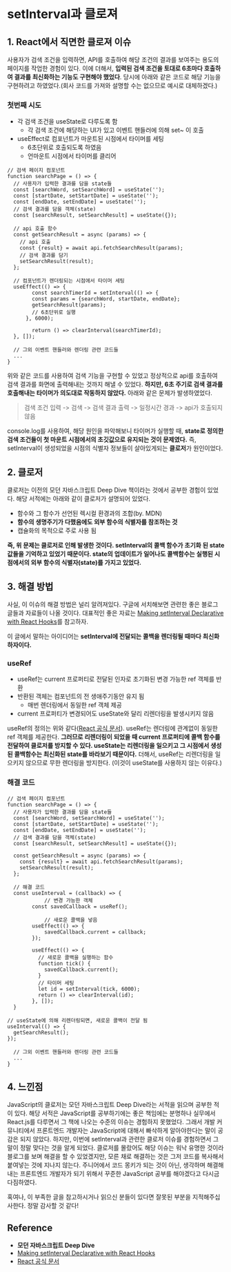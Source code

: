 # setInterval과 클로져



## 1. React에서 직면한 클로져 이슈

사용자가 검색 조건을 입력하면, API를 호출하여 해당 조건의 결과를 보여주는 용도의 페이지를 작업한 경험이 있다. 이에 더해서, **입력된 검색 조건을 토대로 6초마다 호출하여 결과를 최신화하는 기능도 구현해야 했었다**. 당시에 아래와 같은 코드로 해당 기능을 구현하려고 하였었다.(회사 코드를 가져와 설명할 수는 없으므로 예시로 대체하겠다.)



### 첫번째 시도

* 각 검색 조건을 useState로 다루도록 함
  * 각 검색 조건에 해당하는 UI가 있고 이벤트 핸들러에 의해 set~ 이 호출
* useEffect로 컴포넌트가 마운트된 시점에서 타이머를 세팅
  * 6초단위로 호출되도록 하였음
  * 언마운트 시점에서 타이머를 클리어

```React
// 검색 페이지 컴포넌트
function searchPage = () => {
  // 사용자가 입력한 결과를 담을 state들
  const [searchWord, setSearchWord] = useState('');
  const [startDate, setStartDate] = useState('');
  const [endDate, setEndDate] = useState('');
  // 검색 결과를 담을 객체(state)
  const [searchResult, setSearchResult] = useState({});
  
  // api 호출 함수
  const getSearchResult = async (params) => {
    // api 호출
    const {result} = await api.fetchSearchResult(params);
    // 검색 결과를 담기
    setSearchResult(result);
  };
  
  // 컴포넌트가 렌더링되는 시점에서 타이머 세팅
  useEffect(() => {
    	const searchTimerId = setInterval(() => {
        const params = {searchWord, startDate, endDate};
        getSearchResult(params);
        // 6초단위로 실행
      }, 6000);
    
    	return () => clearInterval(searchTimerId);
  }, []);
  
  // 그외 이벤트 핸들러와 렌더링 관련 코드들
  ...
}
```



위와 같은 코드를 사용하여 검색 기능을 구현할 수 있었고 정상적으로 api를 호출하여 검색 결과를 화면에 출력해내는 것까지 해낼 수 있었다. **하지만, 6초 주기로 검색 결과를 호출해내는 타이머가 의도대로 작동하지 않았다.** 아래와 같은 문제가 발생하였었다.

> 검색 조건 입력 -> 검색 -> 검색 결과 출력 -> 일정시간 경과 -> api가 호출되지 않음

console.log를 사용하여, 해당 원인을 파악해보니 타이머가 실행할 때, **state로 정의한 검색 조건들이 첫 마운트 시점에서의 초깃값으로 유지되는 것이 문제였다.** 즉, setInterval이 생성되었을 시점의 식별자 정보들이 살아있게되는 **클로저**가 원인이었다.



## 2. 클로저

클로저는 이전의 모던 자바스크립트 Deep Dive 책이라는 것에서 공부한 경험이 있었다. 해당 서적에는 아래와 같이 클로저가 설명되어 있었다.

* 함수와 그 함수가 선언된 렉시컬 환경과의 조합(by. MDN)
* **함수의 생명주기가 다했음에도 외부 함수의 식별자를 참조하는 것**
* 캡슐화의 목적으로 주로 사용 됨

**즉, 위 문제는 클로저로 인해 발생한 것이다. setInterval의 콜백 함수가 초기화 된 state 값들을 기억하고 있었기 때문이다. state의 업데이트가 일어나도  콜백함수는 실행된 시점에서의 외부 함수의 식별자(state)를 가지고 있었다.** 

 

## 3. 해결 방법

사실, 이 이슈의 해결 방법은 널리 알려져있다. 구글에 서치해보면 관련한 좋은 블로그 글들과 자료들이 나올 것이다. 대표적인 좋은 자료는 [Making setInterval Declarative with React Hooks](https://overreacted.io/making-setinterval-declarative-with-react-hooks/)를 참고하자.

이 글에서 말하는 아이디어는 **setInterval에 전달되는 콜백을 렌더링될 때마다 최신화하자이다.**



### useRef

* useRef는 current 프로퍼티로 전달된 인자로 초기화된 변경 가능한 ref 객체를 반환
* 반환된 객체는 컴포넌트의 전 생애주기동안 유지 됨
  * 매번 렌더링에서 동일한 ref 객체 제공
* current 프로퍼티가 변경되어도 useState와 달리 리렌더링을 발생시키지 않음



useRef의 정의는 위와 같다([React 공식 문서](https://ko.reactjs.org/docs/hooks-reference.html#useref)). useRef는 렌더링에 관계없이 동일한 ref 객체를 제공한다. **그러므로 리렌더링이 되었을 때 current 프로퍼티에 콜백 함수를 전달하여 클로저를 방지할 수 있다. useState는 리렌더링을 일으키고 그 시점에서 생성된 콜백함수는 최신화된 state를 바라보기 때문이다.** 더해서, useRef는 리렌더링을 일으키지 않으므로 무한 렌더링을 방지한다. (이것이 useState를 사용하지 않는 이유다.)



### 해결 코드

```React
// 검색 페이지 컴포넌트
function searchPage = () => {
  // 사용자가 입력한 결과를 담을 state들
  const [searchWord, setSearchWord] = useState('');
  const [startDate, setStartDate] = useState('');
  const [endDate, setEndDate] = useState('');
  // 검색 결과를 담을 객체(state)
  const [searchResult, setSearchResult] = useState({});
  
  const getSearchResult = async (params) => {
    const {result} = await api.fetchSearchResult(params);
    setSearchResult(result);
  };
  
  // 해결 코드
  const useInterval = (callback) => {
    		// 변경 가능한 객체
        const savedCallback = useRef();
				
    		// 새로운 콜백을 넣음
        useEffect(() => {
            savedCallback.current = callback;
        });
        
        useEffect(() => {
          // 새로운 콜백을 실행하는 함수
          function tick() {
            savedCallback.current();
          }
          // 타이머 세팅
          let id = setInterval(tick, 6000);
          return () => clearInterval(id);
        }, []);
  }

// useState에 의해 리렌더링되면, 새로운 콜백이 전달 됨
useInterval(() => {
  getSearchResult();
});
  
  // 그외 이벤트 핸들러와 렌더링 관련 코드들
  ...
}
```



## 4. 느낀점

JavaScript의 클로저는 모던 자바스크립트 Deep Dive라는 서적을 읽으며 공부한 적이 있다. 해당 서적은 JavaScript를 공부하기에는 좋은 책임에는 분명하나 실무에서 React.js를 다루면서 그 책에 나오는 수준의 이슈는 경험하지 못했었다. 그래서 개발 커뮤니티에서 프론트엔드 개발자는 JavaScript에 대해서 빠삭하게 알아야한다는 말이 공감은 되지 않았다. 하지만, 이번에 setInterval과 관련한 클로저 이슈를 경험하면서 그 말이 정말 맞다는 것을 알게 되었다. 클로저를 몰랐어도 해당 이슈는 워낙 유명한 것이라 블로그를 보며 해결을 할 수 있었겠지만, 모른 채로 해결하는 것은 그저 코드를 복사해서 붙여넣는 것에 지나지 않는다. 주니어에서 코드 몽키가 되는 것이 아닌, 생각하며 해결해내는 프론트엔드 개발자가 되기 위해서 꾸준한 JavaScript 공부를 해야겠다고 다시금 다짐하였다.

혹여나, 이 부족한 글을 참고하시거나 읽으신 분들이 있다면 잘못된 부분을 지적해주십사한다. 정말 감사할 것 같다!



## Reference

* **모던 자바스크립트 Deep Dive**
* [Making setInterval Declarative with React Hooks](https://overreacted.io/making-setinterval-declarative-with-react-hooks/)
* [React 공식 문서](https://ko.reactjs.org/docs/hooks-reference.html#useref)